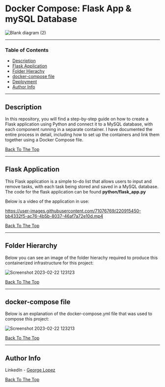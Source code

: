 # Docker Compose: Flask App & mySQL Database

![Blank diagram (2)](https://user-images.githubusercontent.com/71076769/220912650-abd99f7b-6e84-46bd-91e4-5fbd2c979bbb.svg)


---

### Table of Contents

- [Description](#description)
- [Flask Application](#flask-application)
- [Folder Hierachy](#folder-hierachy)
- [docker-compose file](#docker-compose-file)
- [Deployment](#deployment)
- [Author Info](#author-info)

---

## Description

In this repository, you will find a step-by-step guide on how to create a Flask application using Python and connect it to a MySQL database, with each component running in a separate container. I have documented the entire process in detail, including how to set up the containers and link them together using a Docker Compose file.

[Back To The Top](#docker-compose-flask-app--mysql-database)

---

## Flask Application

This Flask application is a simple to-do list that allows users to input and remove tasks, with each task being stored and saved in a MySQL database. The code for the flask application can be found **python/flask_app.py**

Below is a video of the application in use:

https://user-images.githubusercontent.com/71076769/220915450-bb4332f5-ac76-4b5b-8037-46af7a72e10d.mp4


[Back To The Top](#docker-compose-flask-app--mysql-database)

---

## Folder Hierarchy

Below you can see an image of the folder hierachy required to produce this containerized infrastructure for this project:

![Screenshot 2023-02-22 123123](https://user-images.githubusercontent.com/71076769/220620673-c797ab89-5418-4a58-a29e-caf2a5828967.png)

[Back To The Top](#docker-compose-flask-app--mysql-database)

---

## docker-compose file

Below is an explanation of the docker-compose.yml file that was used to compose this project:

![Screenshot 2023-02-22 123213](https://user-images.githubusercontent.com/71076769/220620646-b623cfdd-857e-43ff-ae0d-c9bb4df44160.png)

[Back To The Top](#docker-compose-flask-app--mysql-database)

---


## Author Info

LinkedIn - [George Lopez](https://www.linkedin.com/in/george-benjamin-lopez/)

[Back To The Top](#docker-compose-flask-app--mysql-database)
